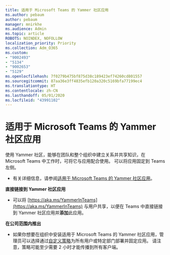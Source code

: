 ```yaml
---
title: 适用于 Microsoft Teams 的 Yammer 社区应用
ms.author: pebaum
author: pebaum
manager: mnirkhe
ms.audience: Admin
ms.topic: article
ROBOTS: NOINDEX, NOFOLLOW
localization_priority: Priority
ms.collection: Adm_O365
ms.custom:
- "9002493"
- "5134"
- "9002653"
- "5129"
ms.openlocfilehash: 7f0279b475bf875d38c189423ef74260cd801557
ms.sourcegitcommit: 87aa36e3ff4835efb120a320c5169bfa77199ec4
ms.translationtype: HT
ms.contentlocale: zh-CN
ms.lasthandoff: 05/01/2020
ms.locfileid: "43991102"
---
```

# <a name="yammer-communities-app-for-microsoft-teams"></a>适用于 Microsoft Teams 的 Yammer 社区应用

使用 Yammer 社区，能够在团队和整个组织中建立关系并共享知识，在 Microsoft Teams 中工作时，可将它与应用配合使用。 可以将应用固定到 Teams 左侧。 

- 有关详细信息，请参阅[适用于 Microsoft Teams 的 Yammer 社区应用](https://go.microsoft.com/fwlink/?linkid=2127757&clcid=0x409)。

**直接链接到 Yammer 社区应用**

- 可以将 [https://aka.ms/YammerInTeams](https://aka.ms/YammerInTeams) 与用户共享，以便在 Teams 中直接链接到 Yammer 社区应用并**添加**此应用。

**在公司范围内推出**

- 如果你想要在组织中安装适用于 Microsoft Teams 的 Yammer 社区应用，管理员可以选择通过[自定义策略](https://docs.microsoft.com/microsoftteams/manage-apps)为所有用户或特定部门部署并固定应用。 请注意，策略可能至少需要 2 小时才能传播到所有客户端。
